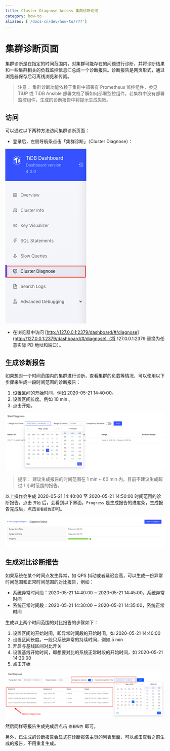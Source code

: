 ```yaml
---
title: Cluster Diagnose Access 集群诊断访问
category: how-to
aliases: ['/docs-cn/dev/how-to/???']
---
```


# 集群诊断页面

集群诊断是在指定的时间范围内，对集群可能存在的问题进行诊断，并将诊断结果和一些集群相关的负载监控信息汇总成一个诊断报告。诊断报告是网页形式，通过浏览器保存后可离线浏览和传阅。

> 注意：
> 集群诊断功能依赖于集群中部署有 Prometheus 监控组件，参见 TiUP 或 TiDB Ansible 部署文档了解如何部署监控组件。若集群中没有部署监控组件，生成的诊断报告中将提示生成失败。

## 访问

可以通过以下两种方法访问集群诊断页面：

* 登录后，左侧导航条点击「集群诊断」（Cluster Diagnose）：

![访问](/media/dashboard/diagnose/access.png)

* 在浏览器中访问 [http://127.0.0.1:2379/dashboard/#/diagnose](http://127.0.0.1:2379/dashboard/#/diagnose)（将 127.0.0.1:2379 替换为任意实际 PD 地址和端口）。

## 生成诊断报告

如果想对一个时间范围内的集群进行诊断，查看集群的负载等情况，可以使用以下步骤来生成一段时间范围的诊断报告：

1. 设置区间的开始时间，例如 2020-05-21 14:40:00。
2. 设置区间长度。例如 10 min 。
3. 点击开始。

![生成单个时间段的诊断报告](/media/dashboard/diagnose/gen-report.png)

> 提示：
> 建议生成报告的时间范围在 1 min ~ 60 min 内，目前不建议生成超过 1 小时范围的报告。

以上操作会生成 2020-05-21 14:40:00 至 2020-05-21 14:50:00 时间范围的诊断报告。点击 `开始` 后，会看到以下界面，`Progress` 是生成报告的进度条，生成报告完成后，点击`查看报告`即可。

![生成报告的进度](/media/dashboard/diagnose/gen-process.png)

## 生成对比诊断报告

如果系统在某个时间点发生异常，如 QPS 抖动或者延迟变高，可以生成一份异常时间范围和正常时间范围的对比报告，例如：

* 系统异常时间段：2020-05-21 14:40:00 ~ 2020-05-21 14:45:00，系统异常时间
* 系统正常时间段：2020-05-21 14:30:00 ~ 2020-05-21 14:35:00，系统正常时间

生成以上两个时间范围的对比报告的步骤如下：

1. 设置区间的开始时间，即异常时间段的开始时间，如 2020-05-21 14:40:00
2. 设置区间长度。一般只系统异常的持续时间，例如 5 min 
3. 开启与基线区间对比开关
4. 设置基线开始时间，即想要对比的系统正常时段的开始时间，如 2020-05-21 14:30:00
5. 点击开始

![生成对比报告](/media/dashboard/diagnose/gen-compare-report.png)

然后同样等报告生成完成后点击 `查看报告` 即可。

另外，已生成的诊断报告会显式在诊断报告主页的列表里面，可以点击查看之前生成的报告，不用重复生成。
